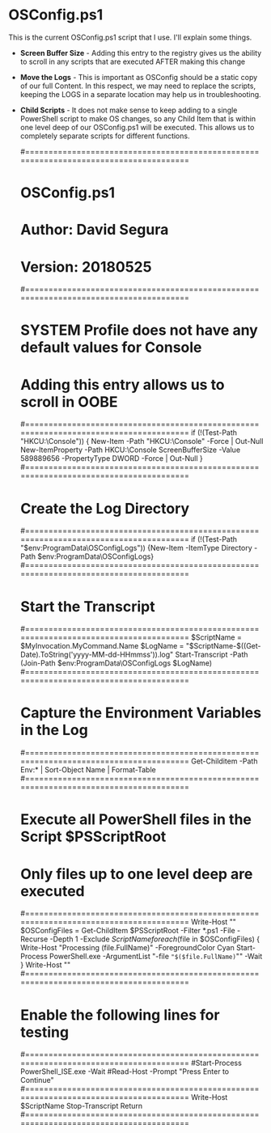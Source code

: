 # OSConfig.ps1

This is the current OSConfig.ps1 script that I use.  I'll explain some things.

* **Screen Buffer Size** - Adding this entry to the registry gives us the ability to scroll in any scripts that are executed AFTER making this change
* **Move the Logs** - This is important as OSConfig should be a static copy of our full Content.  In this respect, we may need to replace the scripts, keeping the LOGS in a separate location may help us in troubleshooting.
* **Child Scripts** - It does not make sense to keep adding to a single PowerShell script to make OS changes, so any Child Item that is within one level deep of our OSConfig.ps1 will be executed.  This allows us to completely separate scripts for different functions.

    #======================================================================================
    #	OSConfig.ps1
    #	Author: David Segura
    #	Version: 20180525
    #======================================================================================
    #	SYSTEM Profile does not have any default values for Console
    #	Adding this entry allows us to scroll in OOBE
    #======================================================================================
    if (!(Test-Path "HKCU:\Console")) {
    	New-Item -Path "HKCU:\Console" -Force | Out-Null
    	New-ItemProperty -Path HKCU:\Console ScreenBufferSize -Value 589889656 -PropertyType DWORD -Force | Out-Null
    }
    #======================================================================================
    #	Create the Log Directory
    #======================================================================================
    if (!(Test-Path "$env:ProgramData\OSConfigLogs")) {New-Item -ItemType Directory -Path $env:ProgramData\OSConfigLogs}
    #======================================================================================
    #	Start the Transcript
    #======================================================================================
    $ScriptName = $MyInvocation.MyCommand.Name
    $LogName = "$ScriptName-$((Get-Date).ToString('yyyy-MM-dd-HHmmss')).log"
    Start-Transcript -Path (Join-Path $env:ProgramData\OSConfigLogs $LogName)
    #======================================================================================
    #	Capture the Environment Variables in the Log
    #======================================================================================
    Get-Childitem -Path Env:* | Sort-Object Name | Format-Table
    #======================================================================================
    #	Execute all PowerShell files in the Script $PSScriptRoot
    #	Only files up to one level deep are executed
    #======================================================================================
    Write-Host ""
    $OSConfigFiles = Get-ChildItem $PSScriptRoot -Filter *.ps1 -File -Recurse -Depth 1 -Exclude $ScriptName
    foreach ($file in $OSConfigFiles) {
        Write-Host "Processing $($file.FullName)" -ForegroundColor Cyan
        Start-Process PowerShell.exe -ArgumentList "-file `"$($file.FullName)`"" -Wait
    }
    Write-Host ""
    #======================================================================================
    #	Enable the following lines for testing
    #======================================================================================
    #Start-Process PowerShell_ISE.exe -Wait
    #Read-Host -Prompt "Press Enter to Continue"
    #======================================================================================
    Write-Host $ScriptName
    Stop-Transcript
    Return
    #======================================================================================



